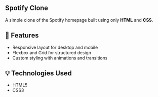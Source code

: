 ## Spotify Clone
A simple clone of the Spotify homepage built using only **HTML** and **CSS**.

## 🚀 Features
- Responsive layout for desktop and mobile
- Flexbox and Grid for structured design
- Custom styling with animations and transitions

## 💡 Technologies Used
- HTML5
- CSS3

